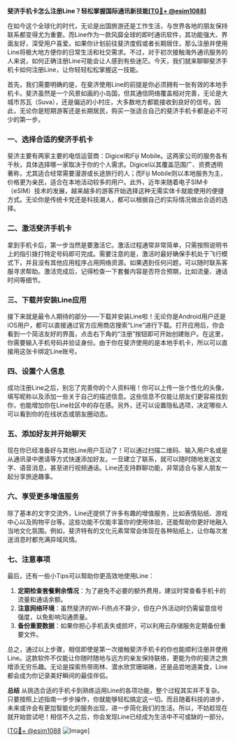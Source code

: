 **斐济手机卡怎么注册Line？轻松掌握国际通讯新技能[[TG💪+ @esim1088](https://t.me/s/esim1088)]**

在如今这个全球化的时代，无论是出国旅游还是工作生活，与世界各地的朋友保持联系都变得尤为重要。而Line作为一款风靡全球的即时通讯软件，其功能强大、界面友好，深受用户喜爱。如果你计划前往斐济度假或者长期居住，那么注册并使用Line将极大地方便你的日常生活和社交需求。不过，对于初次接触海外通讯服务的人来说，如何正确注册Line可能会让人感到有些迷茫。今天，我们就来聊聊斐济手机卡如何注册Line，让你轻轻松松掌握这一技能。

首先，我们需要明确的是，在斐济使用Line的前提是你必须拥有一张有效的本地手机卡。斐济虽然是一个风景如画的小岛国，但其通信网络覆盖相对完善，无论是大城市苏瓦（Suva），还是偏远的小村庄，大多数地方都能接收到良好的信号。因此，无论你是短期游客还是长期居民，购买一张适合自己的斐济手机卡都是必不可少的第一步。

### **一、选择合适的斐济手机卡**
斐济主要有两家主要的电信运营商：Digicel和Fiji Mobile。这两家公司的服务各有千秋，具体选择哪一家取决于你的个人需求。Digicel以其覆盖范围广、资费透明著称，尤其适合经常需要漫游或长途旅行的人；而Fiji Mobile则以本地服务为主，价格更为亲民，适合在本地活动较多的用户。此外，近年来随着电子SIM卡（eSIM）技术的发展，越来越多的游客开始选择这种无需实体卡就能使用的便捷方式。无论你是传统卡党还是科技潮人，都可以根据自己的实际情况做出合适的选择。

### **二、激活斐济手机卡**
拿到手机卡后，第一步当然是要激活它。激活过程通常非常简单，只需按照说明书上的指引拨打特定号码即可完成。需要注意的是，激活时最好确保手机处于飞行模式下，并且没有其他应用程序占用网络资源。如果遇到任何问题，可以随时联系客服寻求帮助。激活完成后，记得检查一下套餐内容是否符合预期，比如流量、通话时间等细节。

### **三、下载并安装Line应用**
接下来就是最令人期待的部分——下载并安装Line啦！无论你是Android用户还是iOS用户，都可以直接通过官方应用商店搜索“Line”进行下载。打开应用后，你会看到一个简洁友好的界面，点击右下角的“注册”按钮即可开始创建账户。在这里，你需要输入手机号码并验证身份。由于你在斐济使用的是本地手机卡，所以可以直接用这张卡绑定Line账号。

### **四、设置个人信息**
成功注册Line之后，别忘了完善你的个人资料哦！你可以上传一张个性化的头像，填写昵称以及添加一些关于自己的描述信息。这些信息不仅能让朋友们更容易找到你，也能增加你在Line社区中的存在感。另外，还可以设置隐私选项，决定哪些人可以看到你的在线状态或朋友圈动态。

### **五、添加好友并开始聊天**
现在你已经准备好与其他Line用户互动了！可以通过扫描二维码、输入用户名或是从通讯录中邀请等方式快速添加好友。一旦建立了联系，就可以随时随地发送文字、语音消息，甚至进行视频通话。Line还支持群聊功能，非常适合与家人朋友一起分享旅途趣事。

### **六、享受更多增值服务**
除了基本的文字交流外，Line还提供了许多有趣的增值服务，比如表情贴纸、游戏中心以及购物平台等。这些功能不仅能丰富你的使用体验，还能帮助你更好地融入当地文化氛围。例如，斐济特有的文化元素常常会体现在各种贴纸上，让你每次发送消息时都充满异域风情。

### **七、注意事项**
最后，还有一些小Tips可以帮助你更高效地使用Line：
1. **定期检查套餐剩余情况**：为了避免不必要的额外费用，建议时常查看手机卡的流量和通话余额。
2. **注意网络环境**：虽然斐济的Wi-Fi热点不算少，但在户外活动时仍需留意信号强度，以免影响沟通质量。
3. **备份重要数据**：如果你担心手机丢失或损坏，可以利用云存储服务定期备份重要文件。

总之，通过以上步骤，相信即使是第一次接触斐济手机卡的你也能顺利注册并使用Line。这款软件不仅能让你随时随地与远方的亲友保持联络，更能为你的斐济之旅增添无穷乐趣。无论是探索热带雨林、潜水欣赏珊瑚礁，还是品尝地道美食，Line都会成为你记录美好瞬间的最佳伴侣。

**总结**
从挑选合适的手机卡到熟练运用Line的各项功能，整个过程其实并不复杂。只要按照上述指南一步步操作，你就能够轻松搞定这一切。而且随着科技的进步，未来或许会有更加智能化的服务出现，进一步简化我们的生活。所以，不妨趁现在就开始尝试吧！相信不久之后，你会发现Line已经成为生活中不可或缺的一部分。

[[TG💪+ @esim1088](https://t.me/s/esim1088) ![Image](https://i.postimg.cc/4NQfJmqS/Snipaste-2025-05-13-00-14-12.png)]
